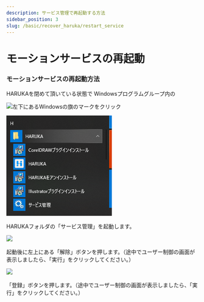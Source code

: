 ```yaml
---
description: サービス管理で再起動する方法
sidebar_position: 3
slug: /basic/recover_haruka/restart_service
---
```


# モーションサービスの再起動

### モーションサービスの再起動方法

HARUKAを閉めて頂いている状態で Windowsプログラムグループ内の

![左下にあるWindowsの旗のマークをクリック](/assets/111\(1\).png)

![メニュー一覧のあるHARUKAフォルダーをクリック](/assets/1111.png)

HARUKAフォルダの「サービス管理」を起動します。

![](/assets/11111\(3\).png)

起動後に左上にある「解除」ボタンを押します。（途中でユーザー制御の画面が表示しましたら、「実行」をクリックしてください。）

![](/assets/111111\(2\).png)

「登録」ボタンを押します。（途中でユーザー制御の画面が表示しましたら、「実行」をクリックしてください。）

